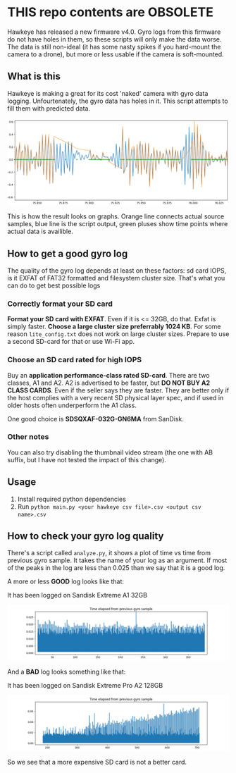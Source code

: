 # THIS repo contents are OBSOLETE
Hawkeye has released a new firmware v4.0. Gyro logs from this firmware do not have holes in them, so these scripts will only make the data worse.
The data is still non-ideal (it has some nasty spikes if you hard-mount the camera to a drone), but more or less usable if the camera is soft-mounted.

## What is this

Hawkeye is making a great for its cost 'naked' camera with gyro data logging.
Unfourtenately, the gyro data has holes in it. This script attempts to fill them with predicted data.

![Actual and predicted samples](img/predicted_samples.png)

This is how the result looks on graphs. Orange line connects actual source samples, blue line is the script output, green pluses show time points where actual data is availible.

## How to get a good gyro log
The quality of the gyro log depends at least on these factors: sd card IOPS, is it EXFAT of FAT32 formatted and filesystem cluster size.
That's what you can do to get best possible logs

### Correctly format your SD card
**Format your SD card with EXFAT**. Even if it is <= 32GB, do that. Exfat is simply faster.
**Choose a large cluster size preferrably 1024 KB**. For some reason `lite_config.txt` does not work on large cluster sizes. Prepare to use a second SD-card for that or use Wi-Fi app.

### Choose an SD card rated for high IOPS
Buy an **application performance-class rated SD-card**. There are two classes, A1 and A2. A2 is advertised to be faster, but **DO NOT BUY A2 CLASS CARDS**.
Even if the seller says they are faster.
They are better only if the host complies with a very recent SD physical layer spec, and if used in older hosts often underperform the A1 class.

One good choice is **SDSQXAF-032G-GN6MA** from SanDisk.

### Other notes
You can also try disabling the thumbnail video stream (the one with AB suffix, but I have not tested the impact of this change).

## Usage

1. Install required python dependencies
2. Run `python main.py <your hawkeye csv file>.csv <output csv name>.csv`


## How to check your gyro log quality

There's a script called `analyze.py`, it shows a plot of time vs time from previous gyro sample.
It takes the name of your log as an argument. If most of the peaks in the log are less than 0.025 than we say that it is a good log.

A more or less **GOOD** log looks like that:

It has been logged on Sandisk Extreme A1 32GB

![Good log](img/good_log.png)

And a **BAD** log looks something like that:

It has been logged on Sandisk Extreme Pro A2 128GB

![Bad log](img/bad_log.png)

So we see that a more expensive SD card is not a better card.